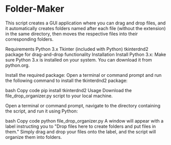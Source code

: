 # Folder-Maker
This script creates a GUI application where you can drag and drop files, and it automatically creates folders named after each file (without the extension) in the same directory, then moves the respective files into their corresponding folders.

Requirements
Python 3.x
Tkinter (included with Python)
tkinterdnd2 package for drag-and-drop functionality
Installation
Install Python 3.x: Make sure Python 3.x is installed on your system. You can download it from python.org.

Install the required package: Open a terminal or command prompt and run the following command to install the tkinterdnd2 package:

bash
Copy code
pip install tkinterdnd2
Usage
Download the file_drop_organizer.py script to your local machine.

Open a terminal or command prompt, navigate to the directory containing the script, and run it using Python:

bash
Copy code
python file_drop_organizer.py
A window will appear with a label instructing you to "Drop files here to create folders and put files in them." Simply drag and drop your files onto the label, and the script will organize them into folders.
